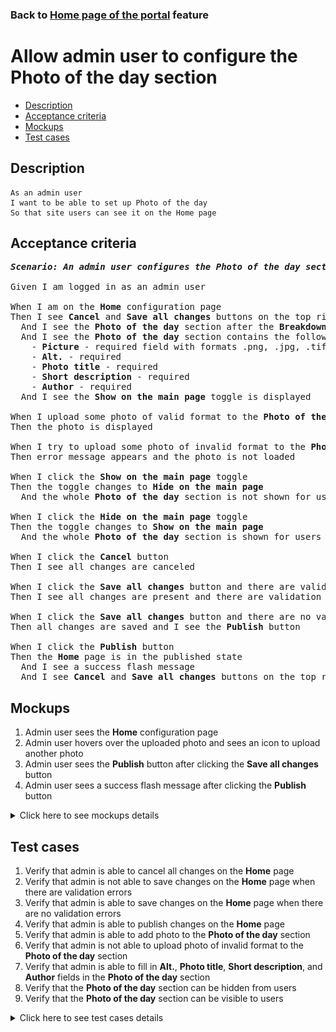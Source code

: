 ### Back to [Home page of the portal](../../) feature

# Allow admin user to configure the Photo of the day section

- [Description](#description)
- [Acceptance criteria](#acceptance-criteria)
- [Mockups](#mockups)
- [Test cases](#test-cases)

## Description

    As an admin user
    I want to be able to set up Photo of the day
    So that site users can see it on the Home page

## Acceptance criteria

<pre>
<b><i>Scenario: An admin user configures the Photo of the day section</i></b>

Given I am logged in as an admin user

When I am on the <b>Home</b> configuration page
Then I see <b>Cancel</b> and <b>Save all changes</b> buttons on the top right corner
  And I see the <b>Photo of the day</b> section after the <b>Breakdown</b> section
  And I see the <b>Photo of the day</b> section contains the following:
    - <b>Picture</b> - required field with formats .png, .jpg, .tif, .jpeg
    - <b>Alt.</b> - required
    - <b>Photo title</b> - required
    - <b>Short description</b> - required
    - <b>Author</b> - required
  And I see the <b>Show on the main page</b> toggle is displayed

When I upload some photo of valid format to the <b>Photo of the day</b> section
Then the photo is displayed

When I try to upload some photo of invalid format to the <b>Photo of the day</b> section
Then error message appears and the photo is not loaded

When I click the <b>Show on the main page</b> toggle
Then the toggle changes to <b>Hide on the main page</b>
  And the whole <b>Photo of the day</b> section is not shown for users on the <b>Home</b> page

When I click the <b>Hide on the main page</b> toggle
Then the toggle changes to <b>Show on the main page</b>
  And the whole <b>Photo of the day</b> section is shown for users on the <b>Home</b> page

When I click the <b>Cancel</b> button
Then I see all changes are canceled

When I click the <b>Save all changes</b> button and there are validation errors
Then I see all changes are present and there are validation errors highlighted

When I click the <b>Save all changes</b> button and there are no validation errors
Then all changes are saved and I see the <b>Publish</b> button

When I click the <b>Publish</b> button
Then the <b>Home</b> page is in the published state
  And I see a success flash message
  And I see <b>Cancel</b> and <b>Save all changes</b> buttons on the top right corner
</pre>

## Mockups

1. Admin user sees the <b>Home</b> configuration page
2. Admin user hovers over the uploaded photo and sees an icon to upload another photo
3. Admin user sees the <b>Publish</b> button after clicking the <b>Save all changes</b> button
4. Admin user sees a success flash message after clicking the <b>Publish</b> button

<details>
  <summary>Click here to see mockups details</summary>

**1. Admin user sees the Home configuration page:**

![Admin user sees the Home configuration page](/products/sports_hub_portal/web_application_features/home_page/images/home_configuration.png)

**2. Admin user hovers over the uploaded photo and sees an icon to upload another photo:**

![Admin user hovers over the uploaded photo and sees an icon to upload another photo](/products/sports_hub_portal/web_application_features/home_page/images/photo_of_day_hover.png)

**3. Admin user sees the Publish button after clicking the Save all changes button:**

![Admin user sees the Publish button after clicking the Save all changes button](/products/sports_hub_portal/web_application_features/home_page/images/home_configuration_publish_button.png)

**4. Admin user sees a success flash message after clicking the Publish button:**

![Admin user sees a success flash message after clicking the Publish button](/products/sports_hub_portal/web_application_features/home_page/images/success_publish.png)

</details>

## Test cases

1. Verify that admin is able to cancel all changes on the <b>Home</b> page
2. Verify that admin is not able to save changes on the <b>Home</b> page when there are validation errors
3. Verify that admin is able to save changes on the <b>Home</b> page when there are no validation errors
4. Verify that admin is able to publish changes on the <b>Home</b> page
5. Verify that admin is able to add photo to the <b>Photo of the day</b> section
6. Verify that admin is not able to upload photo of invalid format to the <b>Photo of the day</b> section
7. Verify that admin is able to fill in <b>Alt.</b>, <b>Photo title</b>, <b>Short description</b>, and <b>Author</b> fields in the <b>Photo of the day</b> section
8. Verify that the <b>Photo of the day</b> section can be hidden from users
9. Verify that the <b>Photo of the day</b> section can be visible to users

<details>
  <summary>Click here to see test cases details</summary>

### **#1. Verify that admin is able to cancel all changes on the Home page**

|Preconditions|Steps|Expected result
--------------|-----|----------
|- Log in with admin account</br>- Go to the <b>Home</b> configuration page</br>- There are some unpublished changes|1) Click <b>Cancel</b>|1) All changes are canceled|

### **#2. Verify that admin is not able to save changes on the Home page when there are validation errors**

|Preconditions|Steps|Expected result
--------------|-----|----------
|- Log in with admin account</br>- Go to the <b>Home</b> configuration page|1) Leave required fields empty</br>2) Click the <b>Save all changes</b> button|2) Error messages about empty required fields appear. All changes are present but not saved|

### **#3. Verify that admin is able to save changes on the Home page when there are no validation errors**

|Preconditions|Steps|Expected result
--------------|-----|----------
|- Log in with admin account</br>- Go to the <b>Home</b> configuration page|1) Fill in all required fields</br>2) Click the <b>Save all changes</b> button|2) All changes are saved. The <b>Publish</b> button appears|

### **#4. Verify that admin is able to publish changes on the Home page**

|Preconditions|Steps|Expected result
--------------|-----|----------
|- Log in with admin account</br>- Go to the <b>Home</b> configuration page</br>- Changes are saved|1) Click <b>Publish</b>|1) The <b>Home</b> page is in published state|

### **#5. Verify that admin is able to add photo to the Photo of the day section**

|Preconditions|Steps|Expected result
--------------|-----|----------
|- Log in with admin account</br>- Go to the <b>Home</b> configuration page > <b>Photo of the day</b> section|1) In the <b>Photo of the day</b> section, click <b>+Add picture</b></br>2) Choose a photo with the valid format (.jpg, .png, .jpeg, .tif)|2) Selected photo is displayed|

### **#6. Verify that admin is not able to upload photo of invalid format to the Photo of the day section**

|Preconditions|Steps|Expected result
--------------|-----|----------
|- Log in with admin account</br>- Go to the <b>Home</b> configuration page > <b>Photo of the day</b> section|1) In the <b>Photo of the day</b> section, click <b>+Add picture</b></br>2) Choose a photo of invalid format (any file except .jpg, .png, .jpeg, .tif)|2) The error message "Only .jpg, .png, .jpeg, .tif formats are allowed" appears|

### **#7. Verify that admin is able to fill in Alt., Photo title, Short description, and Author fields in the Photo of the day section**

|Preconditions|Steps|Expected result
--------------|-----|----------
|- Log in with admin account</br>- Go to the <b>Home</b> configuration page > <b>Photo of the day</b> section|1) In the <b>Photo of the day</b> section, fill in <b>Alt.</b>, <b>Photo title</b>, <b>Short description</b>, and <b>Author</b> fields|1) Entered data are present and ready to be saved and published|

### **#8. Verify that the Photo of the day section can be hidden from users**

|Preconditions|Steps|Expected result
--------------|-----|----------
|- Log in with admin account</br>- Go to the <b>Home</b> configuration page > <b>Photo of the day</b> section</br>- There is the <b>Show on the main page</b> toggle|1) Examine the <b>Photo of the day</b> section</br>2) Click the <b>Show on the main page</b> toggle|2) The toggle changes to <b>Hide on the main page</b>. The <b>Photo of the day</b> section is not visible to users|

### **#9. Verify that the Photo of the day section can be visible to users**

|Preconditions|Steps|Expected result
--------------|-----|----------
|- Log in with admin account</br>- Go to the <b>Home</b> configuration page > <b>Photo of the day</b> section</br>- There is the <b>Hide on the main page</b> toggle|1) Examine the <b>Photo of the day</b> section</br>2) Click the <b>Hide on the main page</b> toggle|2) The <b>Photo of the day</b> section is visible to users|

</details>
